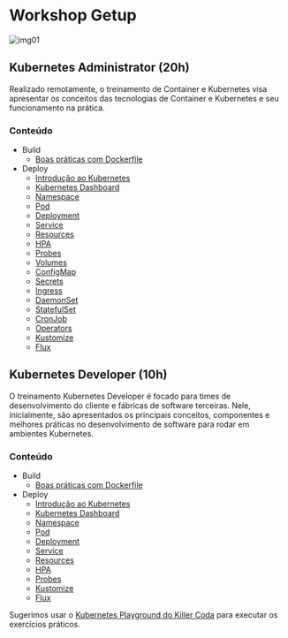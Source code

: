 # Workshop Getup

![img01](img/img01.png)



## Kubernetes Administrator (20h)

Realizado remotamente,  o treinamento de Container e Kubernetes visa apresentar os conceitos das tecnologias de Container e Kubernetes e seu funcionamento na prática.

### Conteúdo

- Build
  - [Boas práticas com Dockerfile](docker)
- Deploy
  - [Introdução ao Kubernetes](introducao)
  - [Kubernetes Dashboard](ferramentas-auxiliares)
  - [Namespace](namespace)
  - [Pod](pod)
  - [Deployment](deployment)
  - [Service](service)
  - [Resources](resources)
  - [HPA](hpa)
  - [Probes](probes)
  - [Volumes](volumes)
  - [ConfigMap](configmap)
  - [Secrets](secret)
  - [Ingress](ingress)
  - [DaemonSet](daemonset)
  - [StatefulSet](statefulset)
  - [CronJob](cronjob)
  - [Operators](operators)
  - [Kustomize](kustomize)
  - [Flux](flux)

## Kubernetes Developer (10h)

O treinamento Kubernetes Developer é focado para times de desenvolvimento do cliente e fábricas de software terceiras. Nele, inicialmente, são apresentados os principais conceitos, componentes e melhores práticas no desenvolvimento de software para rodar em ambientes Kubernetes.

### Conteúdo

- Build
  - [Boas práticas com Dockerfile](docker)
- Deploy
  - [Introdução ao Kubernetes](introducao)
  - [Kubernetes Dashboard](dashboard)
  - [Namespace](namespace)
  - [Pod](pod)
  - [Deployment](deployment)
  - [Service](service)
  - [Resources](resources)
  - [HPA](hpa)
  - [Probes](probes)
  - [Kustomize](kustomize)
  - [Flux](flux)
 
Sugerimos usar o [Kubernetes Playground do Killer Coda](https://killercoda.com/playgrounds/scenario/kubernetes) para executar os exercícios práticos.
